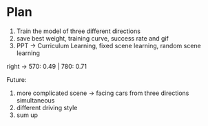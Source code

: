 # Plan

1. Train the model of three different directions
2. save best weight, training curve, success rate and gif
3. PPT -> Curriculum Learning, fixed scene learning, random scene learning


right -> 570: 0.49 | 780: 0.71



Future:
1. more complicated scene -> facing cars from three directions simultaneous
2. different driving style
3. sum up
